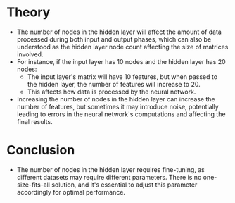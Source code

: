 # Theory
- The number of nodes in the hidden layer will affect the amount of data processed during both input and output phases, which can also be understood as the hidden layer node count affecting the size of matrices involved.
- For instance, if the input layer has 10 nodes and the hidden layer has 20 nodes:
    - The input layer's matrix will have 10 features, but when passed to the hidden layer, the number of features will increase to 20.
    - This affects how data is processed by the neural network.
- Increasing the number of nodes in the hidden layer can increase the number of features, but sometimes it may introduce noise, potentially leading to errors in the neural network's computations and affecting the final results.

# Conclusion
- The number of nodes in the hidden layer requires fine-tuning, as different datasets may require different parameters. There is no one-size-fits-all solution, and it's essential to adjust this parameter accordingly for optimal performance.